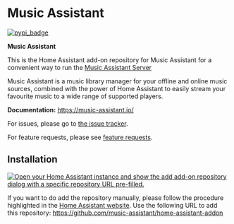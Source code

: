 Music Assistant
==================================

[![pypi_badge](https://img.shields.io/pypi/v/music_assistant.svg)](https://pypi.python.org/pypi/music_assistant)

**Music Assistant**

This is the Home Assistant add-on repository for Music Assistant for a convenient way to run the [Music Assistant Server](https://github.com/music-assistant/core)

Music Assistant is a music library manager for your offline and online music sources, combined with the power of Home Assistant to easily stream your favourite music to a wide range of supported players.

**Documentation:** https://music-assistant.io/

For issues, please go to [the issue tracker](https://github.com/music-assistant/hass-music-assistant/issues/issues).

For feature requests, please see [feature requests](https://github.com/music-assistant/hass-music-assistant/discussions/categories/feature-requests-and-ideas).


## Installation

[![Open your Home Assistant instance and show the add add-on repository dialog with a specific repository URL pre-filled.](https://my.home-assistant.io/badges/supervisor_add_addon_repository.svg)](https://my.home-assistant.io/redirect/supervisor_add_addon_repository/?repository_url=https%3A%2F%2Fgithub.com%2Fmusic-assistant%2Fhome-assistant-addon)


If you want to do add the repository manually, please follow the procedure highlighted in the [Home Assistant website](https://home-assistant.io/hassio/installing_third_party_addons). Use the following URL to add this repository: https://github.com/music-assistant/home-assistant-addon



[repository-badge]: https://img.shields.io/badge/Add%20repository%20to%20my-Home%20Assistant-41BDF5?logo=home-assistant&style=for-the-badge
[repository-url]: https://my.home-assistant.io/redirect/supervisor_add_addon_repository/?repository_url=https%3A%2F%2Fgithub.com%2Fmusic-assistant%2Fhome-assistant-addon
